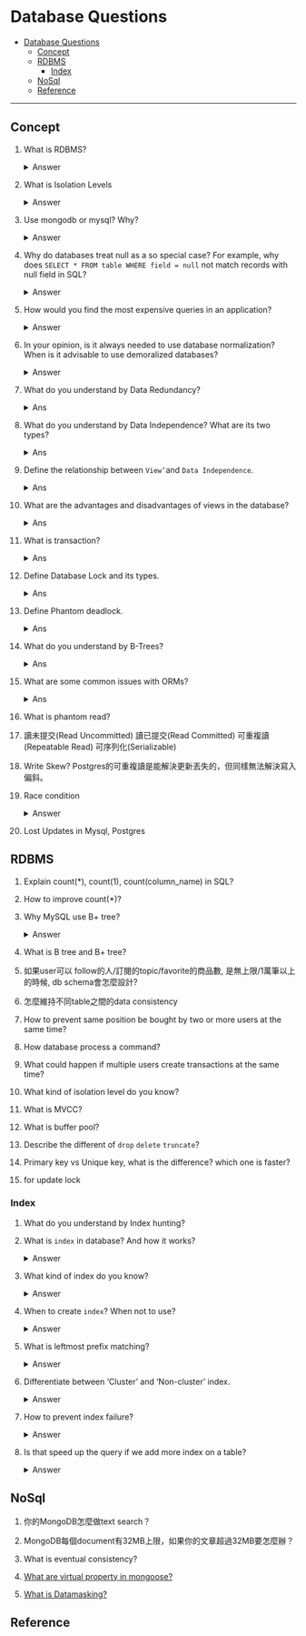 # Database Questions
- [Database Questions](#database-questions)
  - [Concept](#concept)
  - [RDBMS](#rdbms)
    - [Index](#index)
  - [NoSql](#nosql)
  - [Reference](#reference)
  
---
## Concept
1. What is RDBMS?
    <details><summary>Answer</summary>
    Many data table with relation ship for store data.
    </details>
2. What is Isolation Levels
    <details><summary>Answer</summary>
      Database isolation refers to the ability of a database to allow a transaction to execute as if there are no other concurrently running transactions (even though in reality there can be a large number of concurrently running transactions). The overarching goal is to prevent reads and writes of temporary, aborted, or otherwise incorrect data written by concurrent transactions.
    
      The four levels of isolation are:
      - Read Uncommitted: A transaction can read data that has been modified by other transactions but not yet committed.
      - Read Committed: A transaction can only read data that has been committed by other transactions.
      - Repeatable Read: A transaction can only read data that has been committed by other transactions. It also prevents other transactions from modifying the data that has already been read by the current transaction.
      - Serializable: A transaction can only read data that has been committed by other transactions. It also prevents other transactions from modifying the data that has already been read by the current transaction. It also prevents other transactions from inserting new rows that match the WHERE clause of a query that has already been executed by the current transaction.
    </details>

3. Use mongodb or mysql? Why?
    <details><summary>Answer</summary>
      Actually we can change this question to compare with NoSQL and RDBMS.
      RDBMS is good at ACID if your business need transaction, and you want it to have high performance, you can use RDBMS.
      NoSQL is good at scalability if your business model is not structured will growth fast and become really dynamic. Choose NoSQL is good for you.

    </details>
4. Why do databases treat null as a so special case? For example, why does `SELECT * FROM table WHERE field = null` not match records with null field in SQL?
    <details><summary>Answer</summary>
      NULL means no value, not `zero` or `empty string`. And it have no type in SQL.
      Not `VARCHAR` or `DATE` or others. I will not to equal anything neither itself.
      If you want to check if a field is null, you should use `IS NULL` or `IS NOT NULL` instead of `=` or `<>`. 
    </details>
5. How would you find the most expensive queries in an application?
    <details><summary>Answer</summary>
      If you use SQL server , You can query `dm_exec_query_stats` to get the most expensive query.
      If you use Postgres, you can use an extension module `pg_stat_statements` to get the most expensive query.
      If you use MySQL, you need to capture this information from a log file, and not via a query. `See slow query log`

      Than with `EXPLAIN` you can see the query plan, and you can see the cost of each step. The cost is the number of rows that the step will process. So you can find the most expensive query by the cost of each step. 
    </details>
6. In your opinion, is it always needed to use database normalization? When is it advisable to use demoralized databases?
    <details><summary>Answer</summary>
      Normalization is a process of organizing data in a database. It is used to minimize data redundancy and improve data integrity. It is a technique to reduce the size of the database and increase the speed of the database.
      It is advisable to use demoralized databases when you need to improve the performance of the database cause by lots of join operation.
      `Normalize until it hurts, denormalize until it works.`
    </details>
7.  What do you understand by Data Redundancy?
    <details><summary> Ans </summary>      
      Duplication of data in the database is known as data redundancy. As a result of data redundancy, duplicated data is present at multiple locations, hence it leads to wastage of the storage space and the integrity of the database is destroyed.
    </details>
8.  What do you understand by Data Independence? What are its two types?
    <details><summary> Ans </summary>
      Data Independence refers to the ability to modify the schema definition in one level in such a way that it does not affect the schema definition in the next higher level.

      The 2 types of Data Independence are:

      - Physical Data Independence: It modifies the schema at the physical level without affecting the schema at the conceptual level. User application don't know how the data is stored in the disk, it is own by the database system.
      - Logical Data Independence: It modifies the schema at the conceptual level without affecting or causing changes in the schema at the view level. User application won't be affect by database schema change.
    </details>

9.  Define the relationship between `View’`and `Data Independence`.
    <details><summary> Ans </summary>
      View is a virtual table that does not have its data on its own rather the data is defined from one or more underlying base tables.
      Views account for logical data independence as the growth and restructuring of base tables are not reflected in views. 
    </details>
10. What are the advantages and disadvantages of views in the database?
    <details><summary> Ans </summary>
      Advantages:
        
        1. Views don't store data in a physical location.

        2. The view can be used to hide some of the columns from the table.

        3. Views can provide Access Restriction, since data insertion, update and deletion is not possible with the view.

      Disadvantages:
        
        4. When a table is dropped, associated view become irrelevant.
        
        5. Since the view is created when a query requesting data from view is triggered, its a bit slow.
        
        6. When views are created for large tables, it occupies more memory.
    </summary>
11. What is transaction?
    <details><summary> Ans</summary>
    Transaction is a logic unit in database, means a group of data read & write actions. It will be two results committed(all success) or rollback(all cancel).

    It is common to see in transfer money, you will transfer money from A to B, if A's balance is not enough, you will cancel the transaction, and the money will not transfer to B. To prevent data inconsistency, we need to use transaction.
    </details>
12. Define Database Lock and its types.
    <details><summary> Ans</summary>
    Database lock is a mechanism to prevent data inconsistency. It is used to prevent other transaction from accessing the data that is being accessed by the current transaction.
    - Exclusive Lock: Only one transaction can hold an exclusive lock on a row at a time. Others can't read or write, Until the transaction releases the lock.
    - Shared Lock: Multiple transactions can hold a shared lock on a row at a time. Others can read, but can't write, Until the transaction releases the lock. And the same time exclusive lock can't be acquired.
    - Range Lock: It is used to lock a range of rows. Also for InnoDB, it is related to `isolation level`. When isolation level is serializable, it will lock W/R to the range of rows. If isolation level is repeatable read, it will lock write to the range of rows.
    </details>
13. Define Phantom deadlock.
    <details><summary> Ans</summary>
    Phantom deadlock is a deadlock in a distributed DBMS. It is caused by the following conditions:
     - One process is waiting for resource which is being held by another process.
     - When second process release the resource and here comes a delay so no one knows resource is released.
    </details>
14. What do you understand by B-Trees?
    <details><summary> Ans</summary>
      B-Trees are a type of self-balancing tree data structure that keeps data sorted and allows searches, sequential access, insertions, and deletions in logarithmic time. B-Trees are a generalization of a binary search tree in that a node can have more than two children.
    </details>
15. What are some common issues with ORMs?
    <details><summary> Ans</summary>
      Props: 
        - Make query sentence more readable. Easy to maintain
        - Prevent SQL injection
        - Models use OOP, which means you an extend and inherit from Models.
      Cons:
        - When you need to do complex query, you need to write raw SQL. ORM may have performance issue.
    </details>
16. What is phantom read?
17. 讀未提交(Read Uncommitted) 讀已提交(Read Committed) 可重複讀(Repeatable Read) 可序列化(Serializable)
18. Write Skew? Postgres的可重複讀是能解決更新丟失的，但同樣無法解決寫入偏斜。
19. Race condition
    <details><summary>Answer</summary>
    - Atomic update
    - Transaction lock
    - Version control
    </details>
20. Lost Updates in Mysql, Postgres

## RDBMS
1. Explain count(*), count(1), count(column_name) in SQL?
2. How to improve count(*)?
3. Why MySQL use B+ tree?
    <details><summary>Answer</summary>
    B+Tree only store data in leaf node, B-Tree store data in all node. So there is less data in B+Tree, so it is faster to find data cuz less IO read.

    The time complexity of B+Tree is O(log`d`n), d is the number of children of a node, n is the number of data in the tree. In actual situation d is larger than 100, so even data rows comes to 10million, the height of the tree is only 3.

    Compare with hash table, the time complexity of hash table is O(1), but the hash table is not sorted, so it is not suitable for range query.
    </details>
4. What is B tree and B+ tree?
5. 如果user可以 follow的人/訂閱的topic/favorite的商品數, 是無上限/1萬筆以上的時候, db schema會怎麼設計?
6. 怎麼維持不同table之間的data consistency
7. How to prevent same position be bought by two or more users at the same time?
8. How database process a command?
9. What could happen if multiple users create transactions at the same time?
10. What kind of isolation level do you know?
11. What is MVCC?
12. What is buffer pool?
13. Describe the different of `drop` `delete` `truncate`?
14. Primary key vs Unique key, what is the difference? which one is faster?
15. for update lock

### Index
1. What do you understand by Index hunting?
2. What is `index` in database? And how it works?
    <details><summary>Answer</summary>
    Index is a data structure that improves the speed of data retrieval operations on a database table at the cost of additional writes and storage space to maintain the index data structure. Indexes can be created using one or more columns, or expressions. 
    </details>
3. What kind of index do you know?
    <details><summary>Answer</summary>
    - Data structure :B-tree, Hash, R-tree, Bitmap, Full-text, Spatial
    - Physical storage: Clustered Index, Non-clustered Index, secondary index
    - Characteristics: Primary key, Unique key, Non-unique key, Full-text index, Spatial index
  
    Most usually to see are B+Tree, Hash, Full-Text. 
    
    </details>
4. When to create `index`? When not to use?
    <details><summary>Answer</summary>
    Database will create index defaultly when you create a table. But you can also create index by yourself.
    - If there is primary key, database will create a clustered index on it.
    - If not, database will create a clustered index on non-null and unique column.
    - Last, InnoDB will create a clustered index on explicit id row automatically.

    - Disadvantage:
      - Index as B+Tree need to be updated when data is changed, so it will slow down the write speed.
      - Need more physical space to store index.
      - Create/maintain index will slow down the write speed and time spent grow up with data.

    - When to use:
      - Column is unique.
      - Columns are frequently used in `where` clause. You can use union index to combine multiple columns.
      - Columns are frequently used in `order by` and `orderBy` clause. Thus when you use `order by` clause, the data already sorted by index, so it will be faster.

    - When not to use:
      - Columns not frequently used in `where`, `groupBy` or `orderBy` clause.
      - Data is duplicate or null.
      - Data is less.
      - Data frequently changed. This will make index recreate.
    </details> 
5. What is leftmost prefix matching?
    <details><summary>Answer</summary>
    When you create a index on multiple columns, the index will use the leftmost column to sort the data. So if you want to use the index, you must use the leftmost column to query. If you use the other column to query, the index will not be used.
    </details>
6. Differentiate between ‘Cluster’ and ‘Non-cluster’ index.
    <details><summary>Answer</summary>
    - Cluster index store real data in the index.
    - Non-cluster index store the pointer of data, need to find the data by primary key.
    </details>
7. How to prevent index failure?
    <details><summary>Answer</summary>
    - Using left or right fuzzy query.
    - Use count or functions will make index not work.
    - Union index with leftmost prefix matching.
    - In where clause, use index before `or`, and after `or` is not index.
    </details>
8. Is that speed up the query if we add more index on a table?
    <details><summary>Answer</summary>
    When we read data with index, it will faster. But if we write data, it will slower. Because we need to update the index.
 

## NoSql
1. 你的MongoDB怎麼做text search？
2. MongoDB每個document有32MB上限，如果你的文章超過32MB要怎麼辦？
3. What is eventual consistency?

5. [What are virtual property in mongoose?
](https://github.com/Gauthamjm007/Backend-NodeJS-Golang-Interview_QA#what-are-virtual-property-in-mongoose)
6. [What is Datamasking?](https://github.com/Gauthamjm007/Backend-NodeJS-Golang-Interview_QA#what-is-datamasking)


## Reference